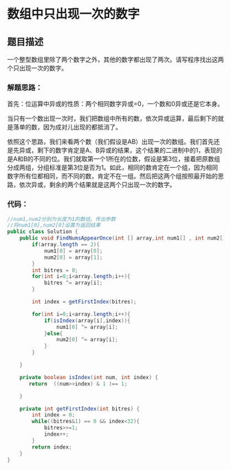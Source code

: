 # 数组中只出现一次的数字

## 题目描述
一个整型数组里除了两个数字之外，其他的数字都出现了两次。请写程序找出这两个只出现一次的数字。

### 解题思路：
首先：位运算中异或的性质：两个相同数字异或=0，一个数和0异或还是它本身。

当只有一个数出现一次时，我们把数组中所有的数，依次异或运算，最后剩下的就是落单的数，因为成对儿出现的都抵消了。

依照这个思路，我们来看两个数（我们假设是AB）出现一次的数组。我们首先还是先异或，剩下的数字肯定是A、B异或的结果，这个结果的二进制中的1，表现的是A和B的不同的位。我们就取第一个1所在的位数，假设是第3位，接着把原数组分成两组，分组标准是第3位是否为1。如此，相同的数肯定在一个组，因为相同数字所有位都相同，而不同的数，肯定不在一组。然后把这两个组按照最开始的思路，依次异或，剩余的两个结果就是这两个只出现一次的数字。


### 代码：


```java
//num1,num2分别为长度为1的数组。传出参数
//将num1[0],num2[0]设置为返回结果
public class Solution {
    public void FindNumsAppearOnce(int [] array,int num1[] , int num2[]) {
        if(array.length == 2){
            num1[0] = array[0];
            num2[0] = array[1];
        }
        int bitres = 0;
        for(int i=0;i<array.length;i++){
            bitres ^= array[i];
        }

        int index = getFirstIndex(bitres);

        for(int i=0;i<array.length;i++){
            if(isIndex(array[i],index)){
                num1[0] ^= array[i];
            }else{
                num2[0] ^= array[i];
            }
        }

    }

    private boolean isIndex(int num, int index) {
       return  ((num>>index) & 1 )== 1;

    }

    private int getFirstIndex(int bitres) {
        int index = 0;
        while((bitres&1) == 0 && index<32){
            bitres>>=1;
            index++;
        }
        return index;
    }
}

```